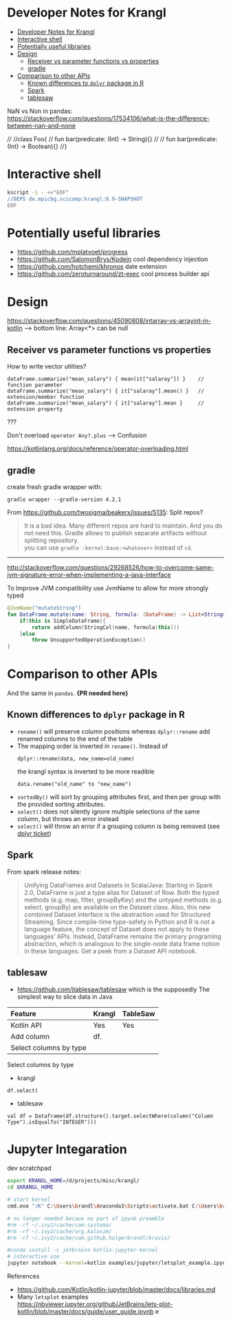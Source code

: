 # Developer Notes for Krangl

[TOC]: # " "

- [Developer Notes for Krangl](#developer-notes-for-krangl)
- [Interactive shell](#interactive-shell)
- [Potentially useful libraries](#potentially-useful-libraries)
- [Design](#design)
    - [Receiver vs parameter functions vs properties](#receiver-vs-parameter-functions-vs-properties)
    - [gradle](#gradle)
- [Comparison to other APIs](#comparison-to-other-apis)
    - [Known differences to `dplyr` package in R](#known-differences-to-dplyr-package-in-r)
    - [Spark](#spark)
    - [tablesaw](#tablesaw)


NaN vs Non in pandas: https://stackoverflow.com/questions/17534106/what-is-the-difference-between-nan-and-none



//
//class Foo{
//    fun bar(predicate: (Int) -> String){}
//
//    fun bar(predicate: (Int) -> Boolean){}
//}


# Interactive shell

```bash
kscript -i - <<"EOF"
//DEPS de.mpicbg.scicomp:krangl:0.9-SNAPSHOT
EOF
```

# Potentially useful libraries

* https://github.com/mplatvoet/progress
* https://github.com/SalomonBrys/Kodein cool dependency injection
* https://github.com/hotchemi/khronos date extension
* https://github.com/zeroturnaround/zt-exec cool process builder api


# Design

https://stackoverflow.com/questions/45090808/intarray-vs-arrayint-in-kotlin --> bottom line: Array<*> can be null

## Receiver vs parameter functions vs properties

How to write vector utilties?

```
dataFrame.summarize("mean_salary") { mean(it["salaray"]) }    // function parameter 
dataFrame.summarize("mean_salary") { it["salaray"].mean() }   // extension/member function
dataFrame.summarize("mean_salary") { it["salaray"].mean }     // extension property
```

???

Don't overload `operator Any?.plus` --> Confusion

https://kotlinlang.org/docs/reference/operator-overloading.html



## gradle

create fresh gradle wrapper with:

`gradle wrapper --gradle-version 4.2.1`

From https://github.com/twosigma/beakerx/issues/5135: Split repos?
> It is a bad idea. Many different repos are hard to maintain. And you do not need this. Gradle allows to publish separate artifacts without splitting repository.  
you can use `gradle :kernel:base:<whatever>` instead of `cd`.

---

http://stackoverflow.com/questions/29268526/how-to-overcome-same-jvm-signature-error-when-implementing-a-java-interface

To Improve JVM compatibility use JvmName to allow for more strongly typed

```kotlin
@JvmName("mutateString")
fun DataFrame.mutate(name: String, formula: (DataFrame) -> List<String>): DataFrame {
    if(this is SimpleDataFrame){
        return addColumn(StringCol(name, formula(this)))
    }else
        throw UnsupportedOperationException()
}

```





# Comparison to other APIs


And the same in `pandas`. **{PR needed here}**


## Known differences to `dplyr` package in R

* `rename()` will preserve column positions whereas `dplyr::rename` add renamed columns to the end of the table
* The mapping order is inverted in `rename()`. Instead of
   ```
   dplyr::rename(data, new_name=old_name)
   ```
   the krangl syntax is inverted to be more readible
   ```
   data.rename("old_name" to "new_name")
   ```
* `sortedBy()` will sort by grouping attributes first, and then per group with the provided sorting attributes.
* `select()` does not silently ignore multiple selections of the same column, but throws an error instead
* `select()` will throw an error if a grouping column is being removed (see [dplyr ticket](https://github.com/hadley/dplyr/issues/1869))


## Spark


From spark release notes:
> Unifying DataFrames and Datasets in Scala/Java: Starting in Spark 2.0, DataFrame is just a type alias for Dataset of Row. Both the typed methods (e.g. map, filter, groupByKey) and the untyped methods (e.g. select, groupBy) are available on the Dataset class. Also, this new combined Dataset interface is the abstraction used for Structured Streaming. Since compile-time type-safety in Python and R is not a language feature, the concept of Dataset does not apply to these languages’ APIs. Instead, DataFrame remains the primary programing abstraction, which is analogous to the single-node data frame notion in these languages. Get a peek from a Dataset API notebook.

## tablesaw

* https://github.com/jtablesaw/tablesaw which is the supposedly The simplest way to slice data in Java

| Feature                | Krangl | TableSaw |
|:-----------------------|:-------|:---------|
| Kotlin API             | Yes    | Yes      |
| Add column             | df.    |          |
| Select columns by type |        |          |



Select columns by type
* krangl
```
df.select( 
```

* tablesaw
```
val df = Dataframe(df.structure().target.selectWhere(column("Column Type").isEqualTo("INTEGER")))
```


# Jupyter Integaration

dev scratchpad

```bash
export KRANGL_HOME=/d/projects/misc/krangl/
cd $KRANGL_HOME

# start kernel
cmd.exe "/K" C:\Users\brandl\Anaconda3\Scripts\activate.bat C:\Users\brandl\Anaconda3

# no longer needed becaue no part of ipynb preamble
#rm -rf ~/.ivy2/cache/com.systema/
#rm -rf ~/.ivy2/cache/org.kalasim/
#rm -rf ~/.ivy2/cache/com.github.holgerbrandl/kravis/

#conda install -c jetbrains kotlin-jupyter-kernel
# interactive use
jupyter notebook --kernel=kotlin examples/jupyter/letsplot_example.ipynb
```

References

* https://github.com/Kotlin/kotlin-jupyter/blob/master/docs/libraries.md
* Many `letsplot` examples https://nbviewer.jupyter.org/github/JetBrains/lets-plot-kotlin/blob/master/docs/guide/user_guide.ipynb
e

